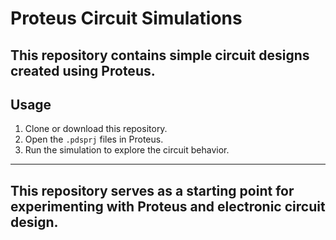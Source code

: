 # Proteus Circuit Simulations

This repository contains simple circuit designs created using **Proteus**.
---
## Usage
1. Clone or download this repository.  
2. Open the `.pdsprj` files in Proteus.  
3. Run the simulation to explore the circuit behavior.

---
## This repository serves as a starting point for experimenting with Proteus and electronic circuit design.
